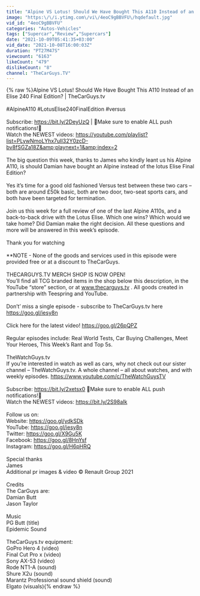 ```yaml
---
title: "Alpine VS Lotus! Should We Have Bought This A110 Instead of an Elise 240 Final Edition?"
image: "https:\/\/i.ytimg.com\/vi\/4eoC9gBBVFU\/hqdefault.jpg"
vid_id: "4eoC9gBBVFU"
categories: "Autos-Vehicles"
tags: ["Supercar","Review","Supercars"]
date: "2021-10-09T05:41:35+03:00"
vid_date: "2021-10-08T16:00:03Z"
duration: "PT27M47S"
viewcount: "6163"
likeCount: "479"
dislikeCount: "8"
channel: "TheCarGuys.TV"
---
```

{% raw %}Alpine VS Lotus! Should We Have Bought This A110 Instead of an Elise 240 Final Edition? | TheCarGuys.tv<br /><br />#AlpineA110 #LotusElise240FinalEdition #versus<br /><br />Subscribe: <a rel="nofollow" target="blank" href="https://bit.ly/2DeyUzQ">https://bit.ly/2DeyUzQ</a> | 🔔Make sure to enable ALL push notifications!🔔<br />Watch the NEWEST videos: <a rel="nofollow" target="blank" href="https://youtube.com/playlist?list=PLywNmoLYhx7uII32Y0zcD-bv8fSGZa18Z&amp;playnext=1&amp;index=2">https://youtube.com/playlist?list=PLywNmoLYhx7uII32Y0zcD-bv8fSGZa18Z&amp;playnext=1&amp;index=2</a><br /><br />The big question this week, thanks to James who kindly leant us his Alpine A110, is should Damian have bought an Alpine instead of the lotus Elise Final Edition?<br /><br />Yes it’s time for a good old fashioned Versus test between these two cars – both are around £50k basic, both are two door, two-seat sports cars, and both have been targeted for termination.<br /><br />Join us this week for a full review of one of the last Alpine A110s, and a back-to-back drive with the Lotus Elise. Which one wins? Which would we take home? Did Damian make the right decision. All these questions and more will be answered in this week’s episode.<br /><br />Thank you for watching<br /><br />**NOTE - None of the goods and services used in this episode were provided free or at a discount to TheCarGuys.<br /><br />THECARGUYS.TV MERCH SHOP IS NOW OPEN!<br />You’ll find all TCG branded items in the shop below this description, in the YouTube “store” section, or at www.thecarguys.tv . All goods created in partnership with Teespring and YouTube.<br /><br />Don’t’ miss a single episode - subscribe to TheCarGuys.tv here <a rel="nofollow" target="blank" href="https://goo.gl/iesy8n">https://goo.gl/iesy8n</a><br /><br />Click here for the latest video! <a rel="nofollow" target="blank" href="https://goo.gl/26pQPZ">https://goo.gl/26pQPZ</a><br /><br />Regular episodes include: Real World Tests, Car Buying Challenges, Meet Your Heroes, This Week’s Rant and Top 5s.<br /><br />TheWatchGuys.tv<br />If you’re interested in watch as well as cars, why not check out our sister channel – TheWatchGuys.tv. A whole channel – all about watches, and with weekly episodes. <a rel="nofollow" target="blank" href="https://www.youtube.com/c/TheWatchGuysTV">https://www.youtube.com/c/TheWatchGuysTV</a><br /><br />Subscribe: <a rel="nofollow" target="blank" href="https://bit.ly/2xetsx0">https://bit.ly/2xetsx0</a> 🔔Make sure to enable ALL push notifications!🔔<br />Watch the NEWEST videos: <a rel="nofollow" target="blank" href="https://bit.ly/2S98aIk">https://bit.ly/2S98aIk</a><br /><br />Follow us on:<br />Website: <a rel="nofollow" target="blank" href="https://goo.gl/ydkSDk">https://goo.gl/ydkSDk</a><br />YouTube: <a rel="nofollow" target="blank" href="https://goo.gl/iesy8n">https://goo.gl/iesy8n</a><br />Twitter: <a rel="nofollow" target="blank" href="https://goo.gl/X9Gu5K">https://goo.gl/X9Gu5K</a><br />Facebook: <a rel="nofollow" target="blank" href="https://goo.gl/8HnYsf">https://goo.gl/8HnYsf</a><br />Instagram: <a rel="nofollow" target="blank" href="https://goo.gl/H6pHRQ">https://goo.gl/H6pHRQ</a><br /><br />Special thanks<br />James<br />Additional pr images &amp; video © Renault Group 2021<br /><br />Credits<br />The CarGuys are:<br />Damian Butt<br />Jason Taylor<br /><br />Music<br />PG Butt (title)<br />Epidemic Sound<br /><br />TheCarGuys.tv equipment:<br />GoPro Hero 4 (video)<br />Final Cut Pro x (video)<br />Sony AX-53 (video)<br />Rode NT1-A (sound)<br />Shure X2u (sound)<br />Marantz Professional sound shield (sound)<br />Elgato (visuals){% endraw %}
